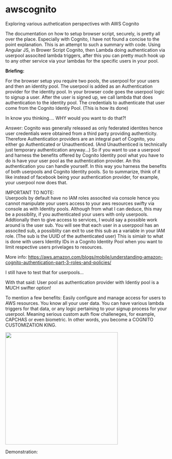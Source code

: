 # awscognito
Exploring various authetication perspectives with AWS Cognito

 The documentation on how to setup browser script, securely, is pretty all over the place. Especially with Cognito, I have not found a concise to the point explanation. This is an attempt to such a summary with code. Using Angular JS, in Brower Script Cognito, then Lambda doing authentication via userpool associted lambda triggers, after this you can pretty much hook up to any other service via your lambdas for the specific users in your pool.

<strong>Briefing:</strong>

For the browser setup you require two pools, the userpool for your users and then an identity pool. The userpool is added as an Authentication provider for the identity pool. In your browser code goes the userpool logic to signup a user. After the user is signed up, we call lambda that does authentication to the identity pool. The credentials to authenticate that user come from the Cognito Identiy Pool. (This is how its done)

In know you thinking....
WHY would you want to do that?!

Answer: Cognito was generally released as only federated identites hence user credentials were obtained from a third party providing authenticity. Therefore Authentication providers are an integral part of Cognito, you either go Authenticated or Unauthenticed. (And Unauthenticed is technically just temporary authentication anyway...) So if you want to use a userpool and harness the benefits offered by Cognito Identity pool what you have to do is have your user pool as the authentication provider. An this authentication you can handle yourself. In this way you harness the benefits of both userpools and Cognito Identity pools. So to summarize, think of it like instead of facebook being your authentication provider, for example, your userpool now does that.

IMPORTANT TO NOTE:<br>
Userpools by default have no IAM roles associted via console hence you cannot manipulate your users access to your aws resources swifty via console as with Identity pools. Although from what I can deduce, this may be a possiblity, if you authenticated your users with only userpools. Addtionally then to give access to services, I would say a possible work around is the user sub. You will see that each user in a userppool has an associted sub, a possiblity can exit to use this sub as a variable in your IAM role. (The sub is the UUID of the authenticated user) This is simialr to what is done with users Identity IDs in a Cognito Identity Pool when you want to limit respective users privelages to resources.

More info: https://aws.amazon.com/blogs/mobile/understanding-amazon-cognito-authentication-part-3-roles-and-policies/

I still have to test that for userpools...

With that said: User pool as authentication provider with Identiy pool is a MUCH swifter option!

To mention a few benefits:
Easily configure and manage access for users to AWS resources.
You know all your user data.
You can have various lambda triggers for that data, or any logic pertaining to your signup process for your userpool.
Meaning serious custom auth flow challeneges, for example, CAPCHAS or even biometric.
In other words, you become a COGNITO CUSTOMIZATION KING. 

<img src="//giphy.com/embed/xTiTnzEhdR9y9PNyc8" width="350"/>

Demonstration:  
